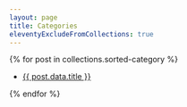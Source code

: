 ```yaml
---
layout: page
title: Categories
eleventyExcludeFromCollections: true
---
```


{% for post in collections.sorted-category %}

* <a href="{{ post.url }}" target="_self">{{ post.data.title }} </a>

{% endfor %}